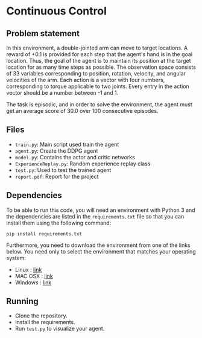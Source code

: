 # Continuous Control


## Problem statement 
In this environment, a double-jointed arm can move to target locations. A reward of +0.1 is provided for each step that the agent's hand is in the goal location. Thus, the goal of the agent is to maintain its position at the target location for as many time steps as possible. 
The observation space consists of 33 variables corresponding to position, rotation, velocity, and angular velocities of the arm. Each action is a vector with four numbers, corresponding to torque applicable to two joints. Every entry in the action vector should be a number between -1 and 1. 

The task is episodic, and in order to solve the environment, the 
agent must get an average score of 30.0 over 100 consecutive episodes.

## Files
- `train.py`: Main script used train the agent 
- `agent.py`: Create the DDPG agent
- `model.py`: Contains the actor and critic networks
- `ExperienceReplay.py`: Random experience replay class
- `test.py`: Used to test the trained agent
- `report.pdf`: Report for the project

## Dependencies
To be able to run this code, you will need an environment with Python 3 and 
the dependencies are listed in the `requirements.txt` file so that you can install them
using the following command: 
```
pip install requirements.txt
``` 

Furthermore, you need to download the environment from one of the links below. You need only to select
the environment that matches your operating system:
- Linux : [link](https://s3-us-west-1.amazonaws.com/udacity-drlnd/P2/Reacher/one_agent/Reacher_Linux.zip)
- MAC OSX : [link](https://s3-us-west-1.amazonaws.com/udacity-drlnd/P2/Reacher/one_agent/Reacher.app.zip)
- Windows : [link](https://s3-us-west-1.amazonaws.com/udacity-drlnd/P2/Reacher/one_agent/Reacher_Windows_x86_64.zip)

## Running
- Clone the repository.
- Install the requirements.
- Run `test.py` to visualize your agent.

